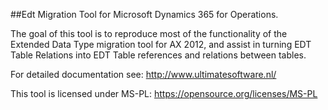 ##Edt Migration Tool for Microsoft Dynamics 365 for Operations. 

The goal of this tool is to reproduce most of the functionality of the Extended Data Type migration tool for AX 2012, and assist in turning EDT Table Relations into EDT Table references and relations between tables.

For detailed documentation see: http://www.ultimatesoftware.nl/

This tool is licensed under MS-PL: https://opensource.org/licenses/MS-PL
